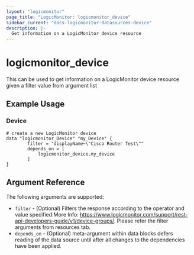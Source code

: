 ```yaml
---
layout: "logicmonitor"
page_title: "LogicMonitor: logicmonitor_device"
sidebar_current: "docs-logicmonitor-datasources-device"
description: |-
  Get information on a LogicMonitor device resource
---
```


# logicmonitor_device

This can be used to get information on a LogicMonitor device resource given a filter value from argument list

## Example Usage    
### Device
```hcl
# create a new LogicMonitor device
data "logicmonitor_Device" "my_Device" {
        filter = "displayName~\"Cisco Router Test\""
        depends_on = [
            logicmonitor_device.my_device
        ]
}
```

## Argument Reference

The following arguments are supported:

* `filter` - (Optional) Filters the response according to the operator and value specified.More Info: https://www.logicmonitor.com/support/rest-api-developers-guide/v1/device-groups/. Please refer the filter arguments from resources tab.
* `depends_on` - (Optional) meta-argument within data blocks defers reading of the data source until after all changes to the dependencies have been applied.

